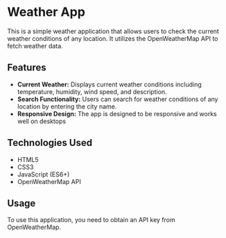 # Weather App

This is a simple weather application that allows users to check the current weather conditions of any location. It utilizes the OpenWeatherMap API to fetch weather data.

## Features

- **Current Weather:** Displays current weather conditions including temperature, humidity, wind speed, and description.
- **Search Functionality:** Users can search for weather conditions of any location by entering the city name.
- **Responsive Design:** The app is designed to be responsive and works well on desktops

## Technologies Used

- HTML5
- CSS3
- JavaScript (ES6+)
- OpenWeatherMap API

## Usage

To use this application, you need to obtain an API key from OpenWeatherMap. 
